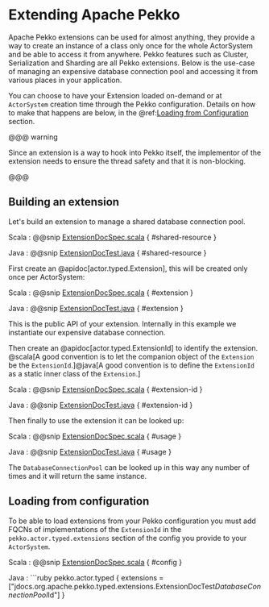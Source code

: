 # Extending Apache Pekko

Apache Pekko extensions can be used for almost anything, they provide a way to create
an instance of a class only once for the whole ActorSystem and be able to access
it from anywhere. Pekko features such as Cluster, Serialization and Sharding are all
Pekko extensions. Below is the use-case of managing an expensive database connection 
pool and accessing it from various places in your application.

You can choose to have your Extension loaded on-demand or at `ActorSystem` creation 
time through the Pekko configuration.
Details on how to make that happens are below, in the @ref:[Loading from Configuration](extending.md#loading) section.

@@@ warning

Since an extension is a way to hook into Pekko itself, the implementor of the extension needs to
ensure the thread safety and that it is non-blocking.

@@@

## Building an extension

Let's build an extension to manage a shared database connection pool.

Scala
:  @@snip [ExtensionDocSpec.scala](/actor-typed-tests/src/test/scala/docs/org/apache/pekko/typed/extensions/ExtensionDocSpec.scala) { #shared-resource }

Java
:  @@snip [ExtensionDocTest.java](/actor-typed-tests/src/test/java/jdocs/org/apache/pekko/typed/extensions/ExtensionDocTest.java) { #shared-resource }

First create an @apidoc[actor.typed.Extension], this will be created only once per ActorSystem:

Scala
:  @@snip [ExtensionDocSpec.scala](/actor-typed-tests/src/test/scala/docs/org/apache/pekko/typed/extensions/ExtensionDocSpec.scala) { #extension }

Java
:  @@snip [ExtensionDocTest.java](/actor-typed-tests/src/test/java/jdocs/org/apache/pekko/typed/extensions/ExtensionDocTest.java) { #extension }

This is the public API of your extension. Internally in this example we instantiate our expensive database connection. 

Then create an @apidoc[actor.typed.ExtensionId] to identify the extension.
@scala[A good convention is to let the companion object of the `Extension` be the `ExtensionId`.]@java[A good convention is to define the `ExtensionId` as a static inner class of the `Extension`.]

Scala
:  @@snip [ExtensionDocSpec.scala](/actor-typed-tests/src/test/scala/docs/org/apache/pekko/typed/extensions/ExtensionDocSpec.scala) { #extension-id }

Java
:  @@snip [ExtensionDocTest.java](/actor-typed-tests/src/test/java/jdocs/org/apache/pekko/typed/extensions/ExtensionDocTest.java) { #extension-id }

Then finally to use the extension it can be looked up:

Scala
:  @@snip [ExtensionDocSpec.scala](/actor-typed-tests/src/test/scala/docs/org/apache/pekko/typed/extensions/ExtensionDocSpec.scala) { #usage }

Java
:  @@snip [ExtensionDocTest.java](/actor-typed-tests/src/test/java/jdocs/org/apache/pekko/typed/extensions/ExtensionDocTest.java) { #usage  }

The `DatabaseConnectionPool` can be looked up in this way any number of times and it will return the same instance.

<a id="loading"></a>
## Loading from configuration

To be able to load extensions from your Pekko configuration you must add FQCNs of implementations of the `ExtensionId`
in the `pekko.actor.typed.extensions` section of the config you provide to your `ActorSystem`.

Scala
:  @@snip [ExtensionDocSpec.scala](/actor-typed-tests/src/test/scala/docs/org/apache/pekko/typed/extensions/ExtensionDocSpec.scala) { #config }

Java
:   ```ruby
   pekko.actor.typed {
     extensions = ["jdocs.org.apache.pekko.typed.extensions.ExtensionDocTest$DatabaseConnectionPool$Id"]
   }
   ```
     











